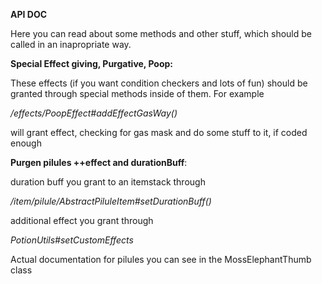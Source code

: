**API DOC**

Here you can read about some methods and other stuff, which should be called in an inapropriate way.

**Special Effect giving, Purgative, Poop:**

These effects (if you want condition checkers and lots of fun) should be granted through special methods inside of them.
For example

*/effects/PoopEffect#addEffectGasWay()* 

will grant effect, checking for gas mask and do some stuff to it, if coded enough


**Purgen pilules ++effect and durationBuff**:

duration buff you grant to an itemstack through

*/item/pilule/AbstractPiluleItem#setDurationBuff()*

additional effect you grant through 

*PotionUtils#setCustomEffects*

Actual documentation for pilules you can see in the MossElephantThumb class